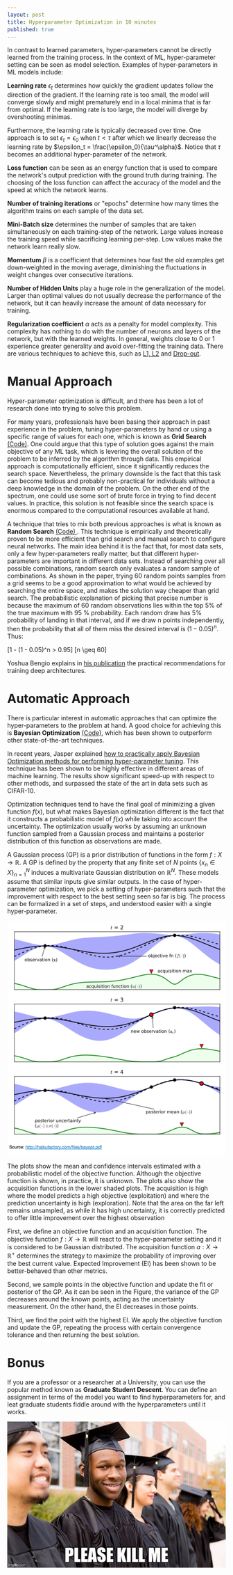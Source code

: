 ```yaml
---
layout: post
title: Hyperparameter Optimization in 10 minutes
published: true
---
```

In contrast to learned parameters, hyper-parameters cannot be directly learned from the training process. In the context of ML, hyper-parameter setting can be seen as model selection. Examples of hyper-parameters in ML models include:

**Learning rate** $\epsilon_t$ determines how quickly the gradient updates follow the direction of the gradient. If the learning rate is too small, the model will converge slowly and might prematurely end in a local minima that is far from optimal. If the learning rate is too large, the model will diverge by overshooting minimas. 

Furthermore, the learning rate is typically decreased over time. One approach is to set $\epsilon_t = \epsilon_0$ when $t < \tau$ after which we linearly decrease the learning rate by $\epsilon_t = \frac{\epsilon_0}{\tau^\alpha}$. Notice that $\tau$ becomes an additional hyper-parameter of the network.

**Loss function** can be seen as an energy function that is used to compare the network's output prediction with the ground truth during training. The choosing of the loss function can affect the accuracy of the model and the speed at which the network learns.

**Number of training iterations** or "epochs" determine how many times the algorithm trains on each sample of the data set.

**Mini-Batch size** determines the number of samples that are taken simultaneously on each training-step of the network. Large values increase the training speed while sacrificing learning per-step. Low values make the network learn really slow.

**Momentum** $\beta$ is a coefficient that determines how fast the old examples get down-weighted in the moving average, diminishing the fluctuations in weight changes over consecutive iterations.

**Number of Hidden Units** play a huge role in the generalization of the model. Larger than optimal values do not usually decrease the performance of the network, but it can heavily increase the amount of data necessary for training.

**Regularization coefficient** $\alpha$ acts as a penalty for model complexity. This complexity has nothing to do with the number of neurons and layers of the network, but with the learned weights. In general, weights close to 0 or 1 experience greater generality and avoid over-fitting the training data. There are various techniques to achieve this, such as [L1, L2](http://enhancedatascience.com/2017/07/04/machine-learning-explained-regularization/) and [Drop-out](https://www.cs.toronto.edu/~hinton/absps/JMLRdropout.pdf).

# Manual Approach

Hyper-parameter optimization is difficult, and there has been a lot of research done into trying to solve this problem. 

For many years, professionals have been basing their approach in past experience in the problem, tuning hyper-parameters by hand or using a specific range of values for each one, which is known as **Grid Search** [(Code)](http://scikit-learn.org/stable/modules/grid_search.html#exhaustive-grid-search). One could argue that this type of solution goes against the main objective of any ML task, which is levering the overall solution of the problem to be inferred by the algorithm through data. This empirical approach is computationally efficient, since it significantly reduces the search space. Nevertheless, the primary downside is the fact that this task can become tedious and probably non-practical for individuals without a deep knowledge in the domain of the problem. On the other end of the spectrum, one could use some sort of brute force in trying to find decent values. In practice, this solution is not feasible since the search space is enormous compared to the computational resources available at hand.

A technique that tries to mix both previous approaches is what is known as **Random Search** [ (Code) ](http://scikit-learn.org/stable/modules/grid_search.html#randomized-parameter-optimization). This technique is empirically and theoretically proven to be more efficient than grid search and manual search to configure neural networks. The main idea behind it is the fact that, for most data sets, only a few hyper-parameters really matter, but that different hyper-parameters are important in different data sets. Instead of searching over all possible combinations, random search only evaluates a random sample of combinations. As shown in the paper, trying 60 random points samples from a grid seems to be a good approximation to what would be achieved by searching the entire space, and makes the solution way cheaper than grid search. The probabilistic explanation of picking that precise number is because the maximum of 60 random observations lies within the top 5\% of the true maximum with 95 \% probability. Each random draw has 5\% probability of landing in that interval, and if we draw n points independently, then the probability that all of them miss the desired interval is $(1-0.05)^n$. Thus:

\[1 - (1 - 0.05)^n > 0.95\]
\[n \geq 60\]

Yoshua Bengio explains in [his publication](https://arxiv.org/pdf/1206.5533.pdf) the practical recommendations for training deep architectures. 

# Automatic Approach

There is particular interest in automatic approaches that can optimize the hyper-parameters to the problem at hand. A good choice for achieving this is **Bayesian Optimization** [(Code)](https://github.com/fmfn/BayesianOptimization/), which has been shown to outperform other state-of-the-art techniques.

In recent years, Jasper explained [how to practically apply Bayesian Optimization methods for performing hyper-parameter tuning](https://papers.nips.cc/paper/4522-practical-bayesian-optimization-of-machine-learning-algorithms.pdf). This technique has been shown to be highly effective in different areas of machine learning. The results show significant speed-up with respect to other methods, and surpassed the state of the art in data sets such as CIFAR-10.

Optimization techniques tend to have the final goal of minimizing a given function $f(x)$, but what makes Bayesian optimization different is the fact that it constructs a probabilistic model of $f(x)$ while taking into account the uncertainty. The optimization usually works by assuming an unknown function sampled from a Gaussian process and maintains a posterior distribution of this function as observations are made.

A Gaussian process (GP) is a prior distribution of functions in the form $f:X \rightarrow \mathbb{R}$. A GP is defined by the property that any finite set of $N$ points $\{x_n \in X\}^{N}_{n=1}$ induces a multivariate Gaussian distribution on $\mathbb{R}^N$. These models assume that similar inputs give similar outputs. In the case of hyper-parameter optimization, we pick a setting of hyper-parameters such that the improvement with respect to the best setting seen so far is big. The process can be formalized in a set of steps, and understood easier with a single hyper-parameter.

![Bayesian Global Optimization](http://raw.githubusercontent.com/dshahrokhian/dshahrokhian.github.io/master/assets/bayesian.png)

The plots show the mean and confidence intervals estimated with a probabilistic model of the objective function. Although the objective function is shown, in practice, it is unknown. The plots also show the acquisition functions in the lower shaded plots. The acquisition is high where the model predicts a high objective (exploitation) and where the prediction uncertainty is high (exploration). Note that the area on the far left remains unsampled, as while it has high uncertainty, it is correctly predicted to offer little improvement over the highest observation 

First, we define an objective function and an acquisition function. The objective function $f:X \rightarrow \mathbb{R}$ will react to the hyper-parameter setting and it is considered to be Gaussian distributed. The acquisition function ${a:X \rightarrow \mathbb{R}^{+}}$ determines the strategy to maximize the probability of improving over the best current value. Expected Improvement (EI) has been shown to be better-behaved than other metrics.

Second, we sample points in the objective function and update the fit or posterior of the GP. As it can be seen in the Figure, the variance of the GP decreases around the known points, acting as the uncertainty measurement. On the other hand, the EI decreases in those points.

Third, we find the point with the highest EI. We apply the objective function and update the GP, repeating the process with certain convergence tolerance and then returning the best solution.

# Bonus

If you are a professor or a researcher at a University, you can use the popular method known as **Graduate Student Descent**. You can define an assignment in terms of the model you want to find hyperparameters for, and leat graduate students fiddle around with the hyperparameters until it works.

![A typical graduate student. You can see the pain in his eyes.](http://raw.githubusercontent.com/dshahrokhian/dshahrokhian.github.io/master/assets/kill_me.png)

